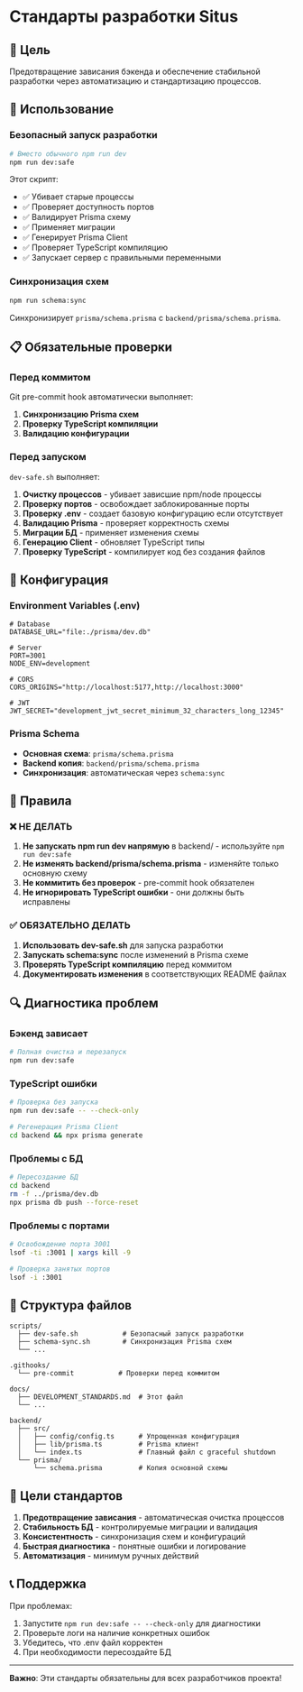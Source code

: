 # Стандарты разработки Situs

## 🎯 Цель

Предотвращение зависания бэкенда и обеспечение стабильной разработки через автоматизацию и стандартизацию процессов.

## 🚀 Использование

### Безопасный запуск разработки

```bash
# Вместо обычного npm run dev
npm run dev:safe
```

Этот скрипт:
- ✅ Убивает старые процессы
- ✅ Проверяет доступность портов
- ✅ Валидирует Prisma схему
- ✅ Применяет миграции
- ✅ Генерирует Prisma Client
- ✅ Проверяет TypeScript компиляцию
- ✅ Запускает сервер с правильными переменными

### Синхронизация схем

```bash
npm run schema:sync
```

Синхронизирует `prisma/schema.prisma` с `backend/prisma/schema.prisma`.

## 📋 Обязательные проверки

### Перед коммитом

Git pre-commit hook автоматически выполняет:

1. **Синхронизацию Prisma схем**
2. **Проверку TypeScript компиляции**
3. **Валидацию конфигурации**

### Перед запуском

`dev-safe.sh` выполняет:

1. **Очистку процессов** - убивает зависшие npm/node процессы
2. **Проверку портов** - освобождает заблокированные порты
3. **Проверку .env** - создает базовую конфигурацию если отсутствует
4. **Валидацию Prisma** - проверяет корректность схемы
5. **Миграции БД** - применяет изменения схемы
6. **Генерацию Client** - обновляет TypeScript типы
7. **Проверку TypeScript** - компилирует код без создания файлов

## 🔧 Конфигурация

### Environment Variables (.env)

```env
# Database
DATABASE_URL="file:./prisma/dev.db"

# Server
PORT=3001
NODE_ENV=development

# CORS
CORS_ORIGINS="http://localhost:5177,http://localhost:3000"

# JWT
JWT_SECRET="development_jwt_secret_minimum_32_characters_long_12345"
```

### Prisma Schema

- **Основная схема**: `prisma/schema.prisma`
- **Backend копия**: `backend/prisma/schema.prisma`
- **Синхронизация**: автоматическая через `schema:sync`

## 🚨 Правила

### ❌ НЕ ДЕЛАТЬ

1. **Не запускать npm run dev напрямую** в backend/ - используйте `npm run dev:safe`
2. **Не изменять backend/prisma/schema.prisma** - изменяйте только основную схему
3. **Не коммитить без проверок** - pre-commit hook обязателен
4. **Не игнорировать TypeScript ошибки** - они должны быть исправлены

### ✅ ОБЯЗАТЕЛЬНО ДЕЛАТЬ

1. **Использовать dev-safe.sh** для запуска разработки
2. **Запускать schema:sync** после изменений в Prisma схеме
3. **Проверять TypeScript компиляцию** перед коммитом
4. **Документировать изменения** в соответствующих README файлах

## 🔍 Диагностика проблем

### Бэкенд зависает

```bash
# Полная очистка и перезапуск
npm run dev:safe
```

### TypeScript ошибки

```bash
# Проверка без запуска
npm run dev:safe -- --check-only

# Регенерация Prisma Client
cd backend && npx prisma generate
```

### Проблемы с БД

```bash
# Пересоздание БД
cd backend
rm -f ../prisma/dev.db
npx prisma db push --force-reset
```

### Проблемы с портами

```bash
# Освобождение порта 3001
lsof -ti :3001 | xargs kill -9

# Проверка занятых портов
lsof -i :3001
```

## 📁 Структура файлов

```
scripts/
  ├── dev-safe.sh           # Безопасный запуск разработки
  ├── schema-sync.sh        # Синхронизация Prisma схем
  └── ...

.githooks/
  └── pre-commit           # Проверки перед коммитом

docs/
  ├── DEVELOPMENT_STANDARDS.md  # Этот файл
  └── ...

backend/
  ├── src/
  │   ├── config/config.ts      # Упрощенная конфигурация
  │   ├── lib/prisma.ts         # Prisma клиент
  │   └── index.ts              # Главный файл с graceful shutdown
  └── prisma/
      └── schema.prisma         # Копия основной схемы
```

## 🎯 Цели стандартов

1. **Предотвращение зависания** - автоматическая очистка процессов
2. **Стабильность БД** - контролируемые миграции и валидация
3. **Консистентность** - синхронизация схем и конфигураций
4. **Быстрая диагностика** - понятные ошибки и логирование
5. **Автоматизация** - минимум ручных действий

## 📞 Поддержка

При проблемах:

1. Запустите `npm run dev:safe -- --check-only` для диагностики
2. Проверьте логи на наличие конкретных ошибок
3. Убедитесь, что .env файл корректен
4. При необходимости пересоздайте БД

---

**Важно**: Эти стандарты обязательны для всех разработчиков проекта!